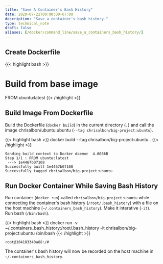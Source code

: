 ```yaml
---
title: "Save A Container's Bash History"
date: 2020-07-22T00:00:00-07:00
description: "Save a container's bash history."
type: technical_note
draft: false
aliases: [/docker/command_line/save_a_containers_bash_history/]
---
```


## Create Dockerfile

{{< highlight bash >}}
# Build from base image
FROM ubuntu:latest
{{< /highlight >}}

## Build Image From Dockerfile

Build the Dockerfile (`docker build`) in the current directory (`.`) and call the image chrisalbon/ubuntu:ubuntu (`--tag chrisalbon/big-project:ubuntu`).

{{< highlight bash >}}
docker build --tag chrisalbon/big-project:ubuntu .
{{< /highlight >}}
```
Sending build context to Docker daemon  4.608kB
Step 1/1 : FROM ubuntu:latest
 ---> 1e4467b07108
Successfully built 1e4467b07108
Successfully tagged chrisalbon/big-project:ubuntu
```

## Run Docker Container While Saving Bash History

Run container (`docker run`) called `chrisalbon/big-project:ubuntu` while connecting the container's bash history (`/root/.bash_history`) with a file on the host machine (`~/.containers_bash_history`). Make it interative (`-it`). Run bash (`/bin/bash`).

{{< highlight bash >}}
docker run -v ~/.containers_bash_history:/root/.bash_history -it chrisalbon/big-project:ubuntu /bin/bash
{{< /highlight >}}
```
root@104183340a88:/#
```

The container's bash history will now be recorded on the host machine in `~/.containers_bash_history`.